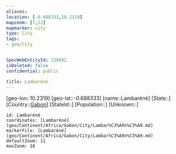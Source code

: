 ```yaml
---
aliases: 
location: [-0.688333,10.2319]
mapzoom: [7,12] 
mapmarker: city 
type: City
tags:
- geo/City


SpocWebEntityId: 139692
isDeleted: false
confidential: public

title: Lambaréné
---
```

[geo-lon::10.2319]
[geo-lat::-0.688333]
[name::Lambaréné]
[State::]
[Country::[Gabon](geo/Continent/Africa/Gabon.md)]
[StateId::]
[Population::]
[Unknown::]


```leaflet
id: Lambaréné
coordinates: [Lambaréné](geo/Continent/Africa/Gabon/City/Lambar%C3%A9n%C3%A9.md)
markerFile: [Lambaréné](geo/Continent/Africa/Gabon/City/Lambar%C3%A9n%C3%A9.md)
defaultZoom: 11 
maxZoom: 18
```



